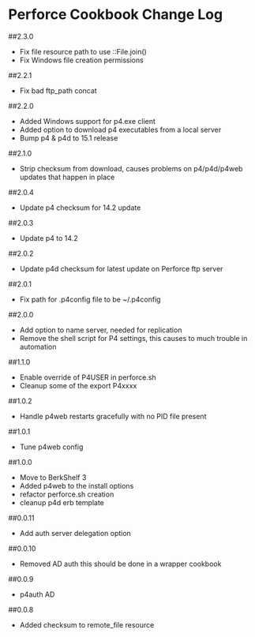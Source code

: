# Perforce Cookbook Change Log

##2.3.0
* Fix file resource path to use ::File.join()
* Fix Windows file creation permissions

##2.2.1
* Fix bad ftp_path concat

##2.2.0
* Added Windows support for p4.exe client
* Added option to download p4 executables from a local server
* Bump p4 & p4d to 15.1 release

##2.1.0
* Strip checksum from download, causes problems on p4/p4d/p4web updates that happen in place

##2.0.4
* Update p4 checksum for 14.2 update

##2.0.3
* Update p4 to 14.2

##2.0.2
* Update p4d checksum for latest update on Perforce ftp server

##2.0.1
* Fix path for .p4config file to be ~/.p4config

##2.0.0
* Add option to name server, needed for replication
* Remove the shell script for P4 settings, this causes to much trouble in automation

##1.1.0
* Enable override of P4USER in perforce.sh
* Cleanup some of the export P4xxxx

##1.0.2
* Handle p4web restarts gracefully with no PID file present

##1.0.1
* Tune p4web config

##1.0.0
* Move to BerkShelf 3
* Added p4web to the install options
* refactor perforce.sh creation
* cleanup p4d erb template

##0.0.11
* Add auth server delegation option

##0.0.10
* Removed AD auth this should be done in a wrapper cookbook

##0.0.9
* p4auth AD

##0.0.8
* Added checksum to remote_file resource
